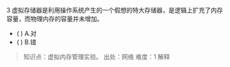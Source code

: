 3
虚拟存储器是利用操作系统产生的一个假想的特大存储器，是逻辑上扩充了内存容量，而物理内存的容量并未增加。
- ( ) A.对 
- ( ) B.错

> 知识点：虚拟内存管理实验。
> 出处：网络
> 难度：1
> 解释
